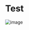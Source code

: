 # Test
![image](https://github.com/Vikram043/Test/assets/119391188/8adb52fe-1389-4999-81e6-568c983aebea)
